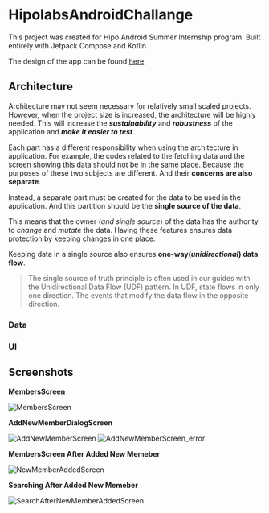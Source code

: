 # HipolabsAndroidChallange

This project was created for Hipo Android Summer Internship program. Built entirely with Jetpack Compose and Kotlin. 

The design of the app can be found [here](https://www.figma.com/file/4DLsGdSLVXG5ITS5wsBzIw/Android-Summer-Intern-Project?t=LGObl4eidrgaicFY-0).

## Architecture

Architecture may not seem necessary for relatively small scaled projects. However, when the project size is increased, the architecture will be highly needed. This will increase the **_sustainability_** and **_robustness_** of the application and **_make it easier to test_**.

Each part has a different responsibility when using the architecture in application. For example, the codes related to the fetching data and the screen showing this data should not be in the same place. Because the purposes of these two subjects are different. And their **concerns are also separate**.

Instead, a separate part must be created for the data to be used in the application. And this partition should be the **single source of the data**.

This means that the owner (_and single source_) of the data has the authority to _change_ and _mutate_ the data. Having these features ensures data protection by keeping changes in one place.

Keeping data in a single source also ensures **one-way(_unidirectional_) data flow**. 

>The single source of truth principle is often used in our guides with the Unidirectional Data Flow (UDF) pattern. In UDF, state flows in only one direction. The events that modify the data flow in the opposite direction.


### Data
### UI

## Screenshots
 
**MembersScreen**

![MembersScreen](https://user-images.githubusercontent.com/53402156/231798247-6e80dd3a-7738-4775-bd1f-81db52262a69.png)

**AddNewMemberDialogScreen**

![AddNewMemberScreen](https://user-images.githubusercontent.com/53402156/231798242-783f2aa9-913f-4065-a2e8-4e9fbb7cdef2.png)
![AddNewMemberScreen_error](https://user-images.githubusercontent.com/53402156/231797836-8dbf5faf-0619-4924-89cd-1e5908fbf9bf.png)

**MembersScreen After Added New Memeber**

![NewMemberAddedScreen](https://user-images.githubusercontent.com/53402156/231798240-d6b8ea55-b3bf-47d5-b78e-31d6393d52ef.png)

**Searching  After Added New Memeber**

![SearchAfterNewMemberAddedScreen](https://user-images.githubusercontent.com/53402156/231798236-ceeaefa4-c2b9-41ce-b9fe-fca64d83374b.png)
